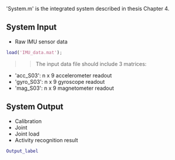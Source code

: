 'System.m' is the integrated system described in thesis Chapter 4.
## System Input
* Raw IMU sensor data 
```matlab
load('IMU_data.mat');
```
>> The input data file should include 3 matrices: 
  * 'acc_S03': n x 9 accelerometer readout
  * 'gyro_S03': n x 9 gyroscope readout
  * 'mag_S03': n x 9 magnetometer readout 

## System Output
* Calibration 
* Joint 
* Joint load
* Activity recognition result  
```matlab
Output_label
```

